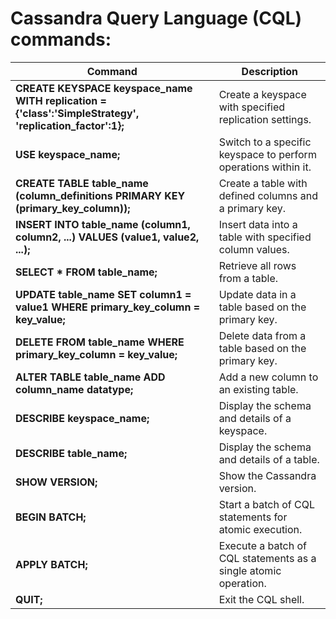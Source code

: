 # Cassandra Query Language (CQL) commands:

| Command                                       | Description                                           |
|-----------------------------------------------|-------------------------------------------------------|
| **CREATE KEYSPACE keyspace_name WITH replication = {'class':'SimpleStrategy', 'replication_factor':1};** | Create a keyspace with specified replication settings. |
| **USE keyspace_name;**                        | Switch to a specific keyspace to perform operations within it. |
| **CREATE TABLE table_name (column_definitions PRIMARY KEY (primary_key_column));** | Create a table with defined columns and a primary key. |
| **INSERT INTO table_name (column1, column2, ...) VALUES (value1, value2, ...);** | Insert data into a table with specified column values. |
| **SELECT * FROM table_name;**                 | Retrieve all rows from a table. |
| **UPDATE table_name SET column1 = value1 WHERE primary_key_column = key_value;** | Update data in a table based on the primary key. |
| **DELETE FROM table_name WHERE primary_key_column = key_value;** | Delete data from a table based on the primary key. |
| **ALTER TABLE table_name ADD column_name datatype;** | Add a new column to an existing table. |
| **DESCRIBE keyspace_name;**                   | Display the schema and details of a keyspace. |
| **DESCRIBE table_name;**                      | Display the schema and details of a table. |
| **SHOW VERSION;**                             | Show the Cassandra version. |
| **BEGIN BATCH;**                             | Start a batch of CQL statements for atomic execution. |
| **APPLY BATCH;**                             | Execute a batch of CQL statements as a single atomic operation. |
| **QUIT;**                                      | Exit the CQL shell. |
